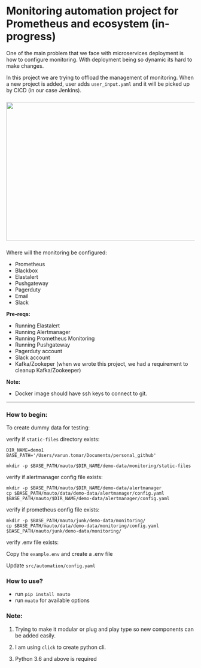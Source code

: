 # Monitoring automation project for Prometheus and ecosystem (in-progress)

One of the main problem that we face with microservices deployment is how to configure monitoring.
With deployment being so dynamic its hard to make changes.

In this project we are trying to offload the management of monitoring. When a new project is added, 
user adds `user_input.yaml` and it will be picked up by CICD (in our case Jenkins).

###

<p align="center">
  <img width="600" height="370" src="https://files.gitter.im/tomarv2/hhdj/Screen-Shot-2020-04-23-at-8.48.17-AM.png">
</p>

###
Where will the monitoring be configured:

- Prometheus
- Blackbox
- Elastalert
- Pushgateway
- Pagerduty
- Email
- Slack

**Pre-reqs:**

 - Running Elastalert
 - Running Alertmanager
 - Running Prometheus Monitoring
 - Running Pushgateway
 - Pagerduty account
 - Slack account
 - Kafka/Zookeper (when we wrote this project, we had a requirement to cleanup Kafka/Zookeeper)
    
**Note:**
  
  - Docker image should have ssh keys to connect to git.

***

### How to begin:

To create dummy data for testing:

verify if `static-files` directory exists:

```
DIR_NAME=demo1
BASE_PATH='/Users/varun.tomar/Documents/personal_github'

mkdir -p $BASE_PATH/mauto/$DIR_NAME/demo-data/monitoring/static-files
```

verify if alertmanager config file exists:

```
mkdir -p $BASE_PATH/mauto/$DIR_NAME/demo-data/alertmanager
cp $BASE_PATH/mauto/data/demo-data/alertmanager/config.yaml $BASE_PATH/mauto/$DIR_NAME/demo-data/alertmanager/config.yaml
```

verify if prometheus config file exists:

```
mkdir -p $BASE_PATH/mauto/junk/demo-data/monitoring/
cp $BASE_PATH/mauto/data/demo-data/monitoring/config.yaml $BASE_PATH/mauto/junk/demo-data/monitoring/
```

verify .env file exists:

Copy the `example.env` and create a .env file

Update `src/automation/config.yaml`

### How to use?

- run `pip install mauto`
- run `muato` for available options

### Note: 

1. Trying to make it modular or plug and play type so new components can be added easily.

2. I am using `click` to create python cli.

3. Python 3.6 and above is required

